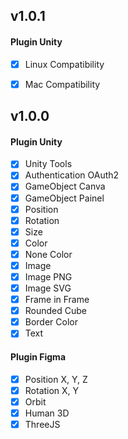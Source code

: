 ## v1.0.1

<h4>Plugin Unity</h4>

* [x] Linux Compatibility
* [x] Mac Compatibility


## v1.0.0

<h4>Plugin Unity</h4>

* [x] Unity Tools
* [x] Authentication OAuth2
* [x] GameObject Canva
* [x] GameObject Painel
* [x] Position
* [x] Rotation
* [x] Size
* [x] Color
* [x] None Color
* [x] Image
* [x] Image PNG
* [x] Image SVG
* [x] Frame in Frame
* [x] Rounded Cube
* [x] Border Color
* [x] Text

<h4>Plugin Figma</h4>

* [x] Position X, Y, Z
* [x] Rotation X, Y
* [x] Orbit
* [x] Human 3D
* [x] ThreeJS
